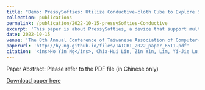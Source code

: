 ```yaml
---
title: "Demo: PressySofties: Utilize Conductive-cloth Cube to Explore Squeeze Interaction among Multi-users (Demo: PressySofties:利用電容式布方塊來探索多人擠壓互動)"
collection: publications
permalink: /publication/2022-10-15-pressySofties-Conductive
excerpt: 'This paper is about PressySofties, a device that support multi-user squeeze interaction by conductive material.'
date: 2022-10-15
venue: 'The 8th Annual Conference of Taiwanese Association of Computer-Human Interaction (TAICHI)'
paperurl: 'http://hy-ng.github.io/files/TAICHI_2022_paper_6511.pdf'
citation: '<ins>Ho Yin Ng</ins>, Chia-Hui Lin, Zin Yin, Lim, Yi-Jie Lu, Chi-Yu Lin, Ping-Hsuan Han (2022, October). Demo: PressySofties: Utilize Conductive-cloth Cube to Explore Squeeze Interaction among Multi-users. In <i>The 8th Annual Conference of Taiwan Association of Computer-Human Interaction (TAICHI 2022)</i>.'
---
```

Paper Abstract:
Please refer to the PDF file (in Chinese only)

[Download paper here](http://hy-ng.github.io/files/TAICHI_2022_paper_6511.pdf)
